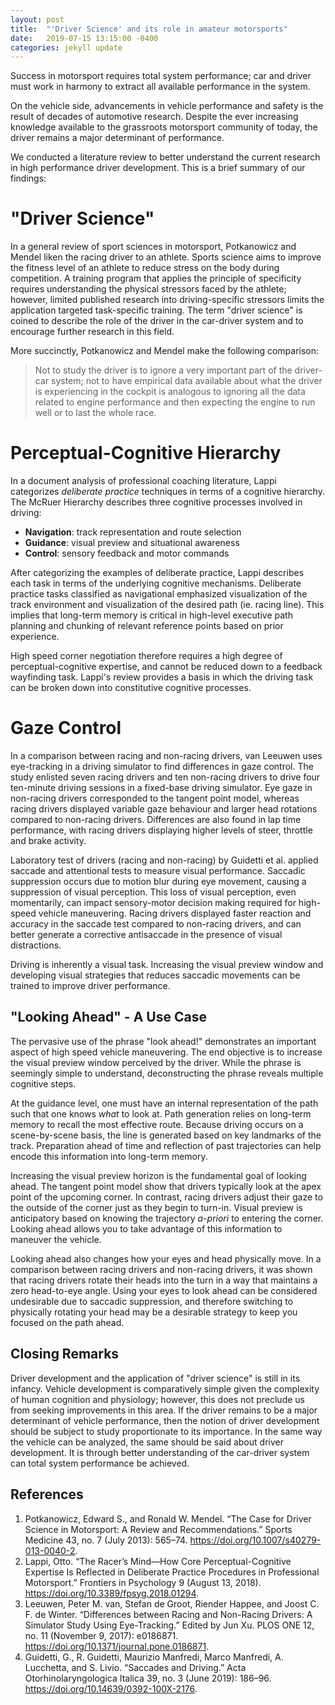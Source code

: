 ```yaml
---
layout: post
title:  "'Driver Science' and its role in amateur motorsports"
date:   2019-07-15 13:15:00 -0400
categories: jekyll update
---
```


Success in motorsport requires total system performance; car and driver must
work in harmony to extract all available performance in the system.

On the vehicle side, advancements in vehicle performance and safety is the
result of decades of automotive research. Despite the ever increasing knowledge
available to the grassroots motorsport community of today, the driver remains a
major determinant of performance.

We conducted a literature review to better understand the current research in
high performance driver development. This is a brief summary of our findings:

# "Driver Science"
In a general review of sport sciences in motorsport, Potkanowicz and Mendel
liken the racing driver to an athlete. Sports science aims to improve the
fitness level of an athlete to reduce stress on the body during competition. A
training program that applies the principle of specificity requires
understanding the physical stressors faced by the athlete; however, limited
published research into driving-specific stressors limits the application
targeted task-specific training. The term "driver science" is coined to
describe the role of the driver in the car-driver system and to encourage
further research in this field.

More succinctly, Potkanowicz and Mendel make the following comparison:

> Not to study the driver is to ignore a very important part of the driver-car
> system; not to have empirical data available about what the driver is
> experiencing in the cockpit is analogous to ignoring all the data related to
> engine performance and then expecting the engine to run well or to last the
> whole race.

# Perceptual-Cognitive Hierarchy
In a document analysis of professional coaching literature, Lappi categorizes
_deliberate practice_ techniques in terms of a cognitive hierarchy. The McRuer
Hierarchy describes three cognitive processes involved in driving:

* **Navigation**: track representation and route selection
* **Guidance**: visual preview and situational awareness
* **Control**: sensory feedback and motor commands

After categorizing the examples of deliberate practice, Lappi describes each
task in terms of the underlying cognitive mechanisms. Deliberate practice tasks
classified as navigational emphasized visualization of the track environment
and visualization of the desired path (ie. racing line). This implies that
long-term memory is critical in high-level executive path planning and chunking
of relevant reference points based on prior experience.

High speed corner negotiation therefore requires a high degree of
perceptual-cognitive expertise, and cannot be reduced down to a feedback
wayfinding task. Lappi's review provides a basis in which the driving task can
be broken down into constitutive cognitive processes.

# Gaze Control
In a comparison between racing and non-racing drivers, van Leeuwen uses
eye-tracking in a driving simulator to find differences in gaze control. The
study enlisted seven racing drivers and ten non-racing drivers to drive four
ten-minute driving sessions in a fixed-base driving simulator. Eye gaze in
non-racing drivers corresponded to the tangent point model, whereas racing
drivers displayed variable gaze behaviour and larger head rotations compared to
non-racing drivers.  Differences are also found in lap time performance, with
racing drivers displaying higher levels of steer, throttle and brake activity.

Laboratory test of drivers (racing and non-racing) by Guidetti et al. applied
saccade and attentional tests to measure visual performance. Saccadic
suppression occurs due to motion blur during eye movement, causing a
suppression of visual perception. This loss of visual perception, even
momentarily, can impact sensory-motor decision making required for high-speed
vehicle maneuvering. Racing drivers displayed faster reaction and accuracy in
the saccade test compared to non-racing drivers, and can better generate a
corrective antisaccade in the presence of visual distractions.

Driving is inherently a visual task. Increasing the visual preview window and
developing visual strategies that reduces saccadic movements can be trained to
improve driver performance.

## "Looking Ahead" - A Use Case
The pervasive use of the phrase "look ahead!" demonstrates an important aspect
of high speed vehicle maneuvering. The end objective is to increase the visual
preview window perceived by the driver. While the phrase is seemingly simple to
understand, deconstructing the phrase reveals multiple cognitive steps.

At the guidance level, one must have an internal representation of the path
such that one knows _what_ to look at. Path generation relies on long-term
memory to recall the most effective route. Because driving occurs on a
scene-by-scene basis, the line is generated based on key landmarks of the
track. Preparation ahead of time and reflection of past trajectories can
help encode this information into long-term memory.

Increasing the visual preview horizon is the fundamental goal of looking ahead.
The tangent point model show that drivers typically look at the apex point of
the upcoming corner. In contrast, racing drivers adjust their gaze to the
outside of the corner just as they begin to turn-in.  Visual preview is
anticipatory based on knowing the trajectory _a-priori_ to entering the corner.
Looking ahead allows you to take advantage of this information to maneuver the
vehicle.

Looking ahead also changes how your eyes and head physically move. In a
comparison between racing drivers and non-racing drivers, it was shown that
racing drivers rotate their heads into the turn in a way that maintains a zero
head-to-eye angle. Using your eyes to look ahead can be considered undesirable
due to saccadic suppression, and therefore switching to physically rotating
your head may be a desirable strategy to keep you focused on the path ahead.

## Closing Remarks
Driver development and the application of "driver science" is still in its
infancy. Vehicle development is comparatively simple given the complexity of
human cognition and physiology; however, this does not preclude us from seeking
improvements in this area. If the driver remains to be a major determinant of
vehicle performance, then the notion of driver development should be subject to
study proportionate to its importance. In the same way the vehicle can be
analyzed, the same should be said about driver development. It is through
better understanding of the car-driver system can total system performance be
achieved.

## References
1. Potkanowicz, Edward S., and Ronald W. Mendel. “The Case for Driver Science in Motorsport: A Review and Recommendations.” Sports Medicine 43, no. 7 (July 2013): 565–74. https://doi.org/10.1007/s40279-013-0040-2.
2. Lappi, Otto. “The Racer’s Mind—How Core Perceptual-Cognitive Expertise Is Reflected in Deliberate Practice Procedures in Professional Motorsport.” Frontiers in Psychology 9 (August 13, 2018). https://doi.org/10.3389/fpsyg.2018.01294.
3. Leeuwen, Peter M. van, Stefan de Groot, Riender Happee, and Joost C. F. de Winter. “Differences between Racing and Non-Racing Drivers: A Simulator Study Using Eye-Tracking.” Edited by Jun Xu. PLOS ONE 12, no. 11 (November 9, 2017): e0186871. https://doi.org/10.1371/journal.pone.0186871.
4. Guidetti, G., R. Guidetti, Maurizio Manfredi, Marco Manfredi, A. Lucchetta, and S. Livio. “Saccades and Driving.” Acta Otorhinolaryngologica Italica 39, no. 3 (June 2019): 186–96. https://doi.org/10.14639/0392-100X-2176.

